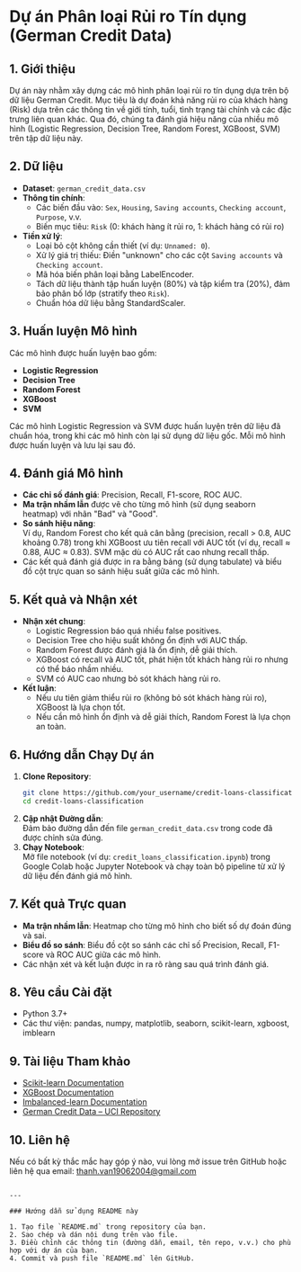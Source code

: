 
# Dự án Phân loại Rủi ro Tín dụng (German Credit Data)

## 1. Giới thiệu
Dự án này nhằm xây dựng các mô hình phân loại rủi ro tín dụng dựa trên bộ dữ liệu German Credit. Mục tiêu là dự đoán khả năng rủi ro của khách hàng (Risk) dựa trên các thông tin về giới tính, tuổi, tình trạng tài chính và các đặc trưng liên quan khác. Qua đó, chúng ta đánh giá hiệu năng của nhiều mô hình (Logistic Regression, Decision Tree, Random Forest, XGBoost, SVM) trên tập dữ liệu này.

## 2. Dữ liệu
- **Dataset**: `german_credit_data.csv`
- **Thông tin chính**:
  - Các biến đầu vào: `Sex`, `Housing`, `Saving accounts`, `Checking account`, `Purpose`, v.v.
  - Biến mục tiêu: `Risk` (0: khách hàng ít rủi ro, 1: khách hàng có rủi ro)
- **Tiền xử lý**:
  - Loại bỏ cột không cần thiết (ví dụ: `Unnamed: 0`).
  - Xử lý giá trị thiếu: Điền "unknown" cho các cột `Saving accounts` và `Checking account`.
  - Mã hóa biến phân loại bằng LabelEncoder.
  - Tách dữ liệu thành tập huấn luyện (80%) và tập kiểm tra (20%), đảm bảo phân bố lớp (stratify theo `Risk`).
  - Chuẩn hóa dữ liệu bằng StandardScaler.

## 3. Huấn luyện Mô hình
Các mô hình được huấn luyện bao gồm:
- **Logistic Regression**
- **Decision Tree**
- **Random Forest**
- **XGBoost**
- **SVM**

Các mô hình Logistic Regression và SVM được huấn luyện trên dữ liệu đã chuẩn hóa, trong khi các mô hình còn lại sử dụng dữ liệu gốc. Mỗi mô hình được huấn luyện và lưu lại sau đó.

## 4. Đánh giá Mô hình
- **Các chỉ số đánh giá**: Precision, Recall, F1-score, ROC AUC.
- **Ma trận nhầm lẫn** được vẽ cho từng mô hình (sử dụng seaborn heatmap) với nhãn "Bad" và "Good".
- **So sánh hiệu năng**:  
  Ví dụ, Random Forest cho kết quả cân bằng (precision, recall > 0.8, AUC khoảng 0.78) trong khi XGBoost ưu tiên recall với AUC tốt (ví dụ, recall ≈ 0.88, AUC ≈ 0.83). SVM mặc dù có AUC rất cao nhưng recall thấp.
- Các kết quả đánh giá được in ra bằng bảng (sử dụng tabulate) và biểu đồ cột trực quan so sánh hiệu suất giữa các mô hình.

## 5. Kết quả và Nhận xét
- **Nhận xét chung**:
  - Logistic Regression báo quá nhiều false positives.
  - Decision Tree cho hiệu suất không ổn định với AUC thấp.
  - Random Forest được đánh giá là ổn định, dễ giải thích.
  - XGBoost có recall và AUC tốt, phát hiện tốt khách hàng rủi ro nhưng có thể báo nhầm nhiều.
  - SVM có AUC cao nhưng bỏ sót khách hàng rủi ro.
- **Kết luận**:
  - Nếu ưu tiên giảm thiểu rủi ro (không bỏ sót khách hàng rủi ro), XGBoost là lựa chọn tốt.
  - Nếu cần mô hình ổn định và dễ giải thích, Random Forest là lựa chọn an toàn.

## 6. Hướng dẫn Chạy Dự án
1. **Clone Repository**:
   ```bash
   git clone https://github.com/your_username/credit-loans-classification.git
   cd credit-loans-classification
   ```
2. **Cập nhật Đường dẫn**:  
   Đảm bảo đường dẫn đến file `german_credit_data.csv` trong code đã được chỉnh sửa đúng.
3. **Chạy Notebook**:  
   Mở file notebook (ví dụ: `credit_loans_classification.ipynb`) trong Google Colab hoặc Jupyter Notebook và chạy toàn bộ pipeline từ xử lý dữ liệu đến đánh giá mô hình.

## 7. Kết quả Trực quan
- **Ma trận nhầm lẫn**: Heatmap cho từng mô hình cho biết số dự đoán đúng và sai.
- **Biểu đồ so sánh**: Biểu đồ cột so sánh các chỉ số Precision, Recall, F1-score và ROC AUC giữa các mô hình.
- Các nhận xét và kết luận được in ra rõ ràng sau quá trình đánh giá.

## 8. Yêu cầu Cài đặt
- Python 3.7+
- Các thư viện: pandas, numpy, matplotlib, seaborn, scikit-learn, xgboost, imblearn

## 9. Tài liệu Tham khảo
- [Scikit-learn Documentation](https://scikit-learn.org/)
- [XGBoost Documentation](https://xgboost.readthedocs.io/)
- [Imbalanced-learn Documentation](https://imbalanced-learn.org/)
- [German Credit Data – UCI Repository](https://archive.ics.uci.edu/ml/datasets/statlog+(german+credit+data))

## 10. Liên hệ
Nếu có bất kỳ thắc mắc hay góp ý nào, vui lòng mở issue trên GitHub hoặc liên hệ qua email: thanh.van19062004@gmail.com
```

---

### Hướng dẫn sử dụng README này

1. Tạo file `README.md` trong repository của bạn.
2. Sao chép và dán nội dung trên vào file.
3. Điều chỉnh các thông tin (đường dẫn, email, tên repo, v.v.) cho phù hợp với dự án của bạn.
4. Commit và push file `README.md` lên GitHub.

